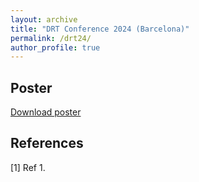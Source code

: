 ```yaml
---
layout: archive
title: "DRT Conference 2024 (Barcelona)"
permalink: /drt24/
author_profile: true
---
```


## Poster

[Download poster](..)

## References

[1] Ref 1.
